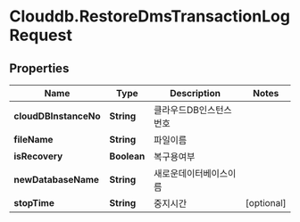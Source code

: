 # Clouddb.RestoreDmsTransactionLogRequest

## Properties
Name | Type | Description | Notes
------------ | ------------- | ------------- | -------------
**cloudDBInstanceNo** | **String** | 클라우드DB인스턴스번호 | 
**fileName** | **String** | 파일이름 | 
**isRecovery** | **Boolean** | 복구용여부 | 
**newDatabaseName** | **String** | 새로운데이터베이스이름 | 
**stopTime** | **String** | 중지시간 | [optional] 


